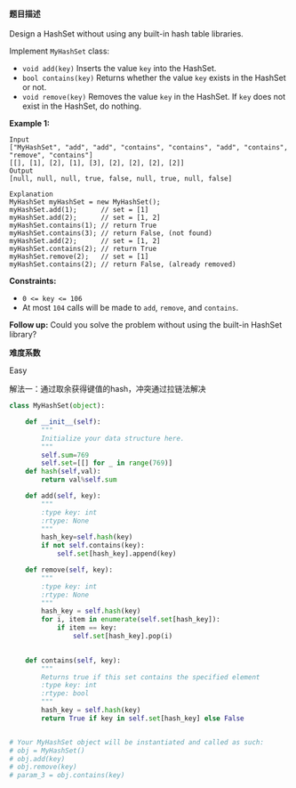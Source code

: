 #### **题目描述**
Design a HashSet without using any built-in hash table libraries.

Implement `MyHashSet` class:

- `void add(key)` Inserts the value `key` into the HashSet.
- `bool contains(key)` Returns whether the value `key` exists in the HashSet or not.
- `void remove(key)` Removes the value `key` in the HashSet. If `key` does not exist in the HashSet, do nothing.

 

**Example 1:**

```
Input
["MyHashSet", "add", "add", "contains", "contains", "add", "contains", "remove", "contains"]
[[], [1], [2], [1], [3], [2], [2], [2], [2]]
Output
[null, null, null, true, false, null, true, null, false]

Explanation
MyHashSet myHashSet = new MyHashSet();
myHashSet.add(1);      // set = [1]
myHashSet.add(2);      // set = [1, 2]
myHashSet.contains(1); // return True
myHashSet.contains(3); // return False, (not found)
myHashSet.add(2);      // set = [1, 2]
myHashSet.contains(2); // return True
myHashSet.remove(2);   // set = [1]
myHashSet.contains(2); // return False, (already removed)
```

 

**Constraints:**

- `0 <= key <= 106`
- At most `104` calls will be made to `add`, `remove`, and `contains`.

 

**Follow up:** Could you solve the problem without using the built-in HashSet library?

**难度系数**    

Easy  

解法一：通过取余获得键值的hash，冲突通过拉链法解决

```python
class MyHashSet(object):

    def __init__(self):
        """
        Initialize your data structure here.
        """
        self.sum=769
        self.set=[[] for _ in range(769)]
    def hash(self,val):
        return val%self.sum

    def add(self, key):
        """
        :type key: int
        :rtype: None
        """
        hash_key=self.hash(key)
        if not self.contains(key):
            self.set[hash_key].append(key)

    def remove(self, key):
        """
        :type key: int
        :rtype: None
        """
        hash_key = self.hash(key)
        for i, item in enumerate(self.set[hash_key]):
            if item == key:
                self.set[hash_key].pop(i)
                

    def contains(self, key):
        """
        Returns true if this set contains the specified element
        :type key: int
        :rtype: bool
        """
        hash_key = self.hash(key)
        return True if key in self.set[hash_key] else False


# Your MyHashSet object will be instantiated and called as such:
# obj = MyHashSet()
# obj.add(key)
# obj.remove(key)
# param_3 = obj.contains(key)
```

